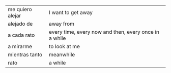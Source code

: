 
| | |
|-|-|
| me quiero alejar | I want to get away |
| alejado de | away from |
| a cada rato | every time, every now and then, every once in a while |
| a mirarme | to look at me |
| mientras tanto | meanwhile |
| rato | a while |
